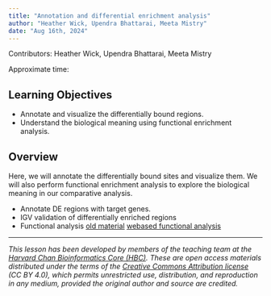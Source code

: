 ```yaml
---
title: "Annotation and differential enrichment analysis"
author: "Heather Wick, Upendra Bhattarai, Meeta Mistry"
date: "Aug 16th, 2024"
---
```


Contributors: Heather Wick, Upendra Bhattarai, Meeta Mistry

Approximate time: 

## Learning Objectives

* Annotate and visualize the differentially bound regions.
* Understand the biological meaning using functional enrichment analysis.


## Overview

Here, we will annotate the differentially bound sites and visualize them. We will also perform functional enrichment analysis to explore the biological meaning in our comparative analysis. 


- Annotate DE regions with target genes.
- IGV validation of differentially enriched regions
- Functional analysis
    [old material](https://github.com/hbctraining/Peak_analysis_workshop/blob/main/lessons/OLD_ChipSeeker_analysis.md#functional-enrichment-r-based-tools)
    [webased functional analysis](https://github.com/hbctraining/Peak_analysis_workshop/blob/main/lessons/OLD_web_based_functional_analysis.md)
***

*This lesson has been developed by members of the teaching team at the [Harvard Chan Bioinformatics Core (HBC)](http://bioinformatics.sph.harvard.edu/). These are open access materials distributed under the terms of the [Creative Commons Attribution license](https://creativecommons.org/licenses/by/4.0/) (CC BY 4.0), which permits unrestricted use, distribution, and reproduction in any medium, provided the original author and source are credited.*
